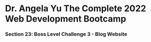 
<h1>Dr. Angela Yu The Complete 2022 Web Development Bootcamp </h1>


<h3>Section 23: Boss Level Challenge 3 - Blog Website</h3>
